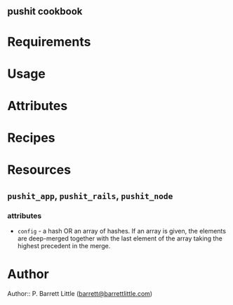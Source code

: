## pushit cookbook ##

# Requirements

# Usage

# Attributes

# Recipes

# Resources
## `pushit_app`, `pushit_rails`, `pushit_node`
### attributes
* `config` - a hash OR an array of hashes.  If an array is given, the elements are deep-merged together with the last
element of the array taking the highest precedent in the merge.

# Author

Author:: P. Barrett Little (barrett@barrettlittle.com)

